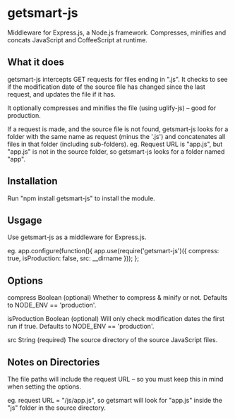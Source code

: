 getsmart-js
===========

Middleware for Express.js, a Node.js framework. Compresses, minifies and concats JavaScript and CoffeeScript at runtime.


What it does
------------

getsmart-js intercepts GET requests for files ending in ".js". It checks to see if the modification date of the source file has changed since the last request, and updates the file if it has.

It optionally compresses and minifies the file (using uglify-js) – good for production.

If a request is made, and the source file is not found, getsmart-js looks for a folder with the same name as request (minus the '.js') and concatenates all files in that folder (including sub-folders).
eg. Request URL is "app.js", but "app.js" is not in the source folder, so getsmart-js looks for a folder named "app".


Installation
------------

Run	"npm install getsmart-js" to install the module.


Usgage
------

Use getsmart-js as a middleware for Express.js.

eg.
	app.configure(function(){
		app.use(require('getsmart-js')({
			compress: true,
			isProduction: false,
			src: __dirname
		}));
	};


Options
-------

compress Boolean (optional) Whether to compress & minify or not. Defaults to NODE_ENV == 'production'.

isProduction Boolean (optional) Will only check modification dates the first run if true. Defaults to NODE_ENV == 'production'.

src String (required) The source directory of the source JavaScript files.



Notes on Directories
--------------------

The file paths will include the request URL – so you must keep this in mind when setting the options.

eg. request URL = "/js/app.js", so getsmart will look for "app.js" inside the "js" folder in the source directory.
